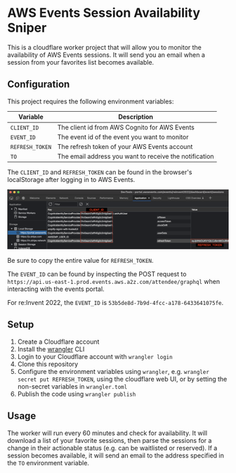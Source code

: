 # AWS Events Session Availability Sniper

This is a cloudflare worker project that will allow you to monitor the availability of AWS Events sessions. It will send you an email when a session from your favorites list becomes available.

## Configuration

This project requires the following environment variables:

| Variable | Description |
| --- | --- |
| `CLIENT_ID` | The client id from AWS Cognito for AWS Events |
| `EVENT_ID`  | The event id of the event you want to monitor |
| `REFRESH_TOKEN` | The refresh token of your AWS Events account |
| `TO` | The email address you want to receive the notification |

The `CLIENT_ID` and `REFRESH_TOKEN` can be found in the browser's localStorage after logging in to AWS Events.

![refreshToken](refreshToken.png)

Be sure to copy the entire value for `REFRESH_TOKEN`.

The `EVENT_ID` can be found by inspecting the POST request to `https://api.us-east-1.prod.events.aws.a2z.com/attendee/graphql` when interacting with the events portal.

For re:Invent 2022, the `EVENT_ID` is `53b5de8d-7b9d-4fcc-a178-6433641075fe`.

## Setup

1. Create a Cloudflare account
2. Install the [wrangler](https://developers.cloudflare.com/workers/cli-wrangler/install-update) CLI
3. Login to your Cloudflare account with `wrangler login`
4. Clone this repository
5. Configure the environment variables using `wrangler`, e.g. `wrangler secret put REFRESH_TOKEN`, using the cloudflare web UI, or by setting the non-secret variables in `wrangler.toml`
6. Publish the code using `wrangler publish`

## Usage

The worker will run every 60 minutes and check for availability. It will download a list of your favorite sessions, then parse the sessions for a change in their actionable status (e.g. can be waitlisted or reserved). If a session becomes available, it will send an email to the address specified in the `TO` environment variable.